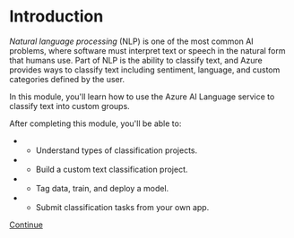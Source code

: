 
# 
# Introduction

*Natural language processing* (NLP) is one of the most common AI problems, where software must interpret text or speech in the natural form that humans use. Part of NLP is the ability to classify text, and Azure provides ways to classify text including sentiment, language, and custom categories defined by the user.

In this module, you'll learn how to use the Azure AI Language service to classify text into custom groups.

After completing this module, you'll be able to:

- - Understand types of classification projects.
- - Build a custom text classification project.
- - Tag data, train, and deploy a model.
- - Submit classification tasks from your own app.

[Continue](/en-us/)

